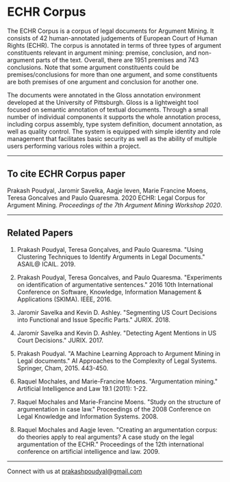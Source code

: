 # ECHR Corpus

The ECHR Corpus is a corpus of legal documents for Argument Mining. It consists of 42 human-annotated judgements of European Court of Human Rights (ECHR). The corpus is annotated in terms of three types of argument constituents relevant in argument mining: premise, conclusion, and non-argument parts of the text. Overall, there are 1951 premises and 743 conclusions. Note that some argument constituents could be premises/conclusions for more than one argument, and some constituents are both premises of one argument and conclusion for another one.

The documents were annotated in the Gloss annotation environment developed at the University of Pittsburgh. Gloss is a lightweight tool focused on semantic annotation of textual documents. Through a small number of individual components it supports the whole annotation process, including corpus assembly, type system definition, document annotation, as well as quality control. The system is equipped with simple identity and role management that facilitates basic security as well as the ability of multiple users performing various roles within a project.

___

## To cite ECHR Corpus paper

Prakash Poudyal, Jaromir Savelka, Aagje Ieven, Marie Francine Moens, Teresa Goncalves and Paulo Quaresma. 2020 ECHR: Legal Corpus for Argument Mining. *Proceedings of the 7th Argument Mining Workshop 2020*.

___

## Related Papers

1. Prakash Poudyal, Teresa Gonçalves, and Paulo Quaresma. "Using Clustering Techniques to Identify Arguments in Legal Documents." ASAIL@ ICAIL. 2019.

2. Prakash Poudyal, Teresa Goncalves, and Paulo Quaresma. "Experiments on identification of argumentative sentences." 2016 10th International Conference on Software, Knowledge, Information Management & Applications (SKIMA). IEEE, 2016.

3. Jaromir Savelka and Kevin D. Ashley. "Segmenting US Court Decisions into Functional and Issue Specific Parts." JURIX. 2018.

4. Jaromír Savelka and Kevin D. Ashley. "Detecting Agent Mentions in US Court Decisions." JURIX. 2017.

5. Prakash Poudyal. "A Machine Learning Approach to Argument Mining in Legal documents." AI Approaches to the Complexity of Legal Systems. Springer, Cham, 2015. 443-450.

6. Raquel Mochales, and Marie-Francine Moens. "Argumentation mining." Artificial Intelligence and Law 19.1 (2011): 1-22.

7. Raquel Mochales and Marie-Francine Moens. "Study on the structure of argumentation in case law." Proceedings of the 2008 Conference on Legal Knowledge and Information Systems. 2008.

8. Raquel Mochales and Aagje Ieven. "Creating an argumentation corpus: do theories apply to real arguments? A case study on the legal argumentation of the ECHR." Proceedings of the 12th international conference on artificial intelligence and law. 2009.

___

Connect with us at prakashpoudyal@gmail.com

